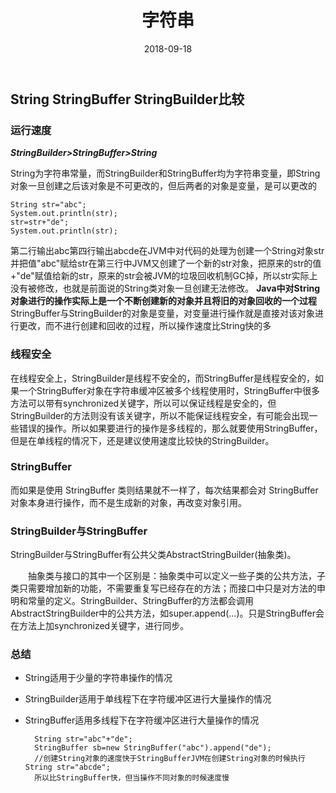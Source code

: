 ﻿---
layout: post                  
title: "字符串"             
date: 2018-09-18               
tag:  Java基础
---

## String StringBuffer StringBuilder比较

### 运行速度

***StringBuilder>StringBuffer>String***

String为字符串常量，而StringBuilder和StringBuffer均为字符串变量，即String对象一旦创建之后该对象是不可更改的，但后两者的对象是变量，是可以更改的

    String str="abc";
    System.out.println(str);
    str=str+"de";
    System.out.println(str);

第二行输出abc第四行输出abcde在JVM中对代码的处理为创建一个String对象str并把值"abc"赋给str在第三行中JVM又创建了一个新的str对象，把原来的str的值+"de"赋值给新的str，原来的str会被JVM的垃圾回收机制GC掉，所以str实际上没有被修改，也就是前面说的String类对象一旦创建无法修改。 **Java中对String对象进行的操作实际上是一个不断创建新的对象并且将旧的对象回收的一个过程**
StringBuffer与StringBuilder的对象是变量，对变量进行操作就是直接对该对象进行更改，而不进行创建和回收的过程，所以操作速度比String快的多

### 线程安全

在线程安全上，StringBuilder是线程不安全的，而StringBuffer是线程安全的，如果一个StringBuffer对象在字符串缓冲区被多个线程使用时，StringBuffer中很多方法可以带有synchronized关键字，所以可以保证线程是安全的，但StringBuilder的方法则没有该关键字，所以不能保证线程安全，有可能会出现一些错误的操作。所以如果要进行的操作是多线程的，那么就要使用StringBuffer，但是在单线程的情况下，还是建议使用速度比较快的StringBuilder。


### StringBuffer

而如果是使用 StringBuffer 类则结果就不一样了，每次结果都会对 StringBuffer 对象本身进行操作，而不是生成新的对象，再改变对象引用。 

### StringBuilder与StringBuffer

StringBuilder与StringBuffer有公共父类AbstractStringBuilder(抽象类)。

　　抽象类与接口的其中一个区别是：抽象类中可以定义一些子类的公共方法，子类只需要增加新的功能，不需要重复写已经存在的方法；而接口中只是对方法的申明和常量的定义。StringBuilder、StringBuffer的方法都会调用AbstractStringBuilder中的公共方法，如super.append(...)。只是StringBuffer会在方法上加synchronized关键字，进行同步。

### 总结

- String适用于少量的字符串操作的情况
- StringBuilder适用于单线程下在字符缓冲区进行大量操作的情况
- StringBuffer适用多线程下在字符缓冲区进行大量操作的情况


        String str="abc"+"de";
        StringBuffer sb=new StringBuffer("abc").append("de");
        //创建String对象的速度快于StringBufferJVM在创建String对象的时候执行String str="abcde";
        所以比StringBuffer快，但当操作不同对象的时候速度慢



